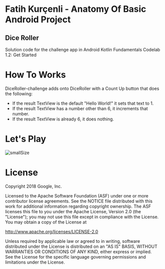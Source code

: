 # Fatih Kurçenli - Anatomy Of Basic Android Project

## Dice Roller

Solution code for the challenge app in Android Kotlin Fundamentals Codelab 1.2: Get Started

# How To Works

DiceRoller-challenge adds onto DiceRoller with a Count Up button that does the following:

- If the result TextView is the default "Hello World!" it sets that text to 1.
- If the result TextView has a number other than 6, it increments that number.
- If the result TextView is already 6, it does nothing.


# Let's Play 


![smallSize](https://user-images.githubusercontent.com/34714108/90816197-8953da80-e334-11ea-84e3-3a7a58a6ecf5.gif)



# License

Copyright 2018 Google, Inc.

Licensed to the Apache Software Foundation (ASF) under one or more contributor license agreements. See the NOTICE file distributed with this work for additional information regarding copyright ownership. The ASF licenses this file to you under the Apache License, Version 2.0 (the "License"); you may not use this file except in compliance with the License. You may obtain a copy of the License at

http://www.apache.org/licenses/LICENSE-2.0

Unless required by applicable law or agreed to in writing, software distributed under the License is distributed on an "AS IS" BASIS, WITHOUT WARRANTIES OR CONDITIONS OF ANY KIND, either express or implied. See the License for the specific language governing permissions and limitations under the License.
